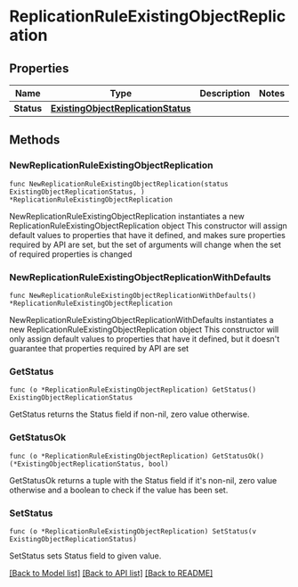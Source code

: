 # ReplicationRuleExistingObjectReplication

## Properties

Name | Type | Description | Notes
------------ | ------------- | ------------- | -------------
**Status** | [**ExistingObjectReplicationStatus**](ExistingObjectReplicationStatus.md) |  | 

## Methods

### NewReplicationRuleExistingObjectReplication

`func NewReplicationRuleExistingObjectReplication(status ExistingObjectReplicationStatus, ) *ReplicationRuleExistingObjectReplication`

NewReplicationRuleExistingObjectReplication instantiates a new ReplicationRuleExistingObjectReplication object
This constructor will assign default values to properties that have it defined,
and makes sure properties required by API are set, but the set of arguments
will change when the set of required properties is changed

### NewReplicationRuleExistingObjectReplicationWithDefaults

`func NewReplicationRuleExistingObjectReplicationWithDefaults() *ReplicationRuleExistingObjectReplication`

NewReplicationRuleExistingObjectReplicationWithDefaults instantiates a new ReplicationRuleExistingObjectReplication object
This constructor will only assign default values to properties that have it defined,
but it doesn't guarantee that properties required by API are set

### GetStatus

`func (o *ReplicationRuleExistingObjectReplication) GetStatus() ExistingObjectReplicationStatus`

GetStatus returns the Status field if non-nil, zero value otherwise.

### GetStatusOk

`func (o *ReplicationRuleExistingObjectReplication) GetStatusOk() (*ExistingObjectReplicationStatus, bool)`

GetStatusOk returns a tuple with the Status field if it's non-nil, zero value otherwise
and a boolean to check if the value has been set.

### SetStatus

`func (o *ReplicationRuleExistingObjectReplication) SetStatus(v ExistingObjectReplicationStatus)`

SetStatus sets Status field to given value.



[[Back to Model list]](../README.md#documentation-for-models) [[Back to API list]](../README.md#documentation-for-api-endpoints) [[Back to README]](../README.md)


